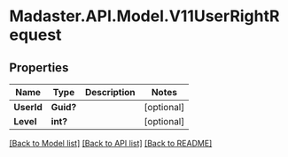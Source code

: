 # Madaster.API.Model.V11UserRightRequest
## Properties

Name | Type | Description | Notes
------------ | ------------- | ------------- | -------------
**UserId** | **Guid?** |  | [optional] 
**Level** | **int?** |  | [optional] 

[[Back to Model list]](../README.md#documentation-for-models) [[Back to API list]](../README.md#documentation-for-api-endpoints) [[Back to README]](../README.md)

